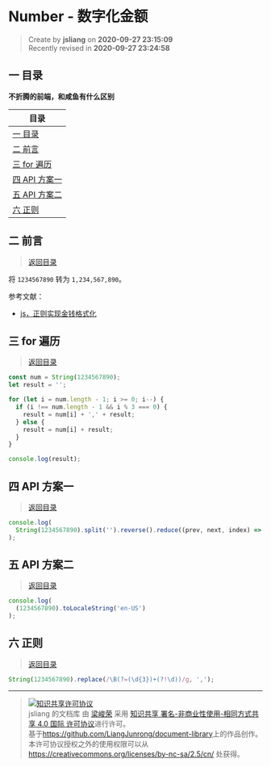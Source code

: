 Number - 数字化金额
===

> Create by **jsliang** on **2020-09-27 23:15:09**  
> Recently revised in **2020-09-27 23:24:58**

<!-- 目录开始 -->
## <a name="chapter-one" id="chapter-one"></a>一 目录

**不折腾的前端，和咸鱼有什么区别**

| 目录 |
| --- |
| [一 目录](#chapter-one) |
| <a name="catalog-chapter-two" id="catalog-chapter-two"></a>[二 前言](#chapter-two) |
| <a name="catalog-chapter-three" id="catalog-chapter-three"></a>[三 for 遍历](#chapter-three) |
| <a name="catalog-chapter-four" id="catalog-chapter-four"></a>[四 API 方案一](#chapter-four) |
| <a name="catalog-chapter-five" id="catalog-chapter-five"></a>[五 API 方案二](#chapter-five) |
| <a name="catalog-chapter-six" id="catalog-chapter-six"></a>[六 正则](#chapter-six) |
<!-- 目录结束 -->

## <a name="chapter-two" id="chapter-two"></a>二 前言

> [返回目录](#chapter-one)
  
将 `1234567890` 转为 `1,234,567,890`。

参考文献：

* [js，正则实现金钱格式化](https://blog.csdn.net/qq_36279445/article/details/78889305)

## <a name="chapter-three" id="chapter-three"></a>三 for 遍历

> [返回目录](#chapter-one)
  
```js
const num = String(1234567890);
let result = '';

for (let i = num.length - 1; i >= 0; i--) {
  if (i !== num.length - 1 && i % 3 === 0) {
    result = num[i] + ',' + result;
  } else {
    result = num[i] + result;
  }
}

console.log(result);
```

## <a name="chapter-four" id="chapter-four"></a>四 API 方案一

> [返回目录](#chapter-one)
  
```js
console.log(
  String(1234567890).split('').reverse().reduce((prev, next, index) => (index % 3) === 0 ? next + ',' + prev : next + prev)
);
```

## <a name="chapter-five" id="chapter-five"></a>五 API 方案二

> [返回目录](#chapter-one)
  
```js
console.log(
  (1234567890).toLocaleString('en-US')
);
```

## <a name="chapter-six" id="chapter-six"></a>六 正则

> [返回目录](#chapter-one)
  
```js
String(1234567890).replace(/\B(?=(\d{3})+(?!\d))/g, ',');
```

---

> <a rel="license" href="http://creativecommons.org/licenses/by-nc-sa/4.0/"><img alt="知识共享许可协议" style="border-width:0" src="https://i.creativecommons.org/l/by-nc-sa/4.0/88x31.png" /></a><br /><span xmlns:dct="http://purl.org/dc/terms/" property="dct:title">jsliang 的文档库</span> 由 <a xmlns:cc="http://creativecommons.org/ns#" href="https://github.com/LiangJunrong/document-library" property="cc:attributionName" rel="cc:attributionURL">梁峻荣</a> 采用 <a rel="license" href="http://creativecommons.org/licenses/by-nc-sa/4.0/">知识共享 署名-非商业性使用-相同方式共享 4.0 国际 许可协议</a>进行许可。<br />基于<a xmlns:dct="http://purl.org/dc/terms/" href="https://github.com/LiangJunrong/document-library" rel="dct:source">https://github.com/LiangJunrong/document-library</a>上的作品创作。<br />本许可协议授权之外的使用权限可以从 <a xmlns:cc="http://creativecommons.org/ns#" href="https://creativecommons.org/licenses/by-nc-sa/2.5/cn/" rel="cc:morePermissions">https://creativecommons.org/licenses/by-nc-sa/2.5/cn/</a> 处获得。